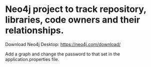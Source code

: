 # Neo4j project to track repository, libraries, code owners and their relationships.

Download Neo4j Desktop: https://neo4j.com/download/

Add a graph and change the password to that set in the application.properties file.


